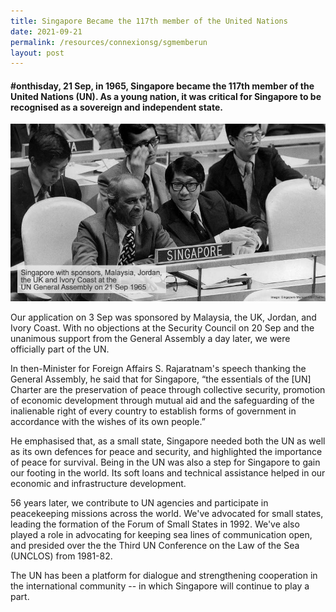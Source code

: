```yaml
---
title: Singapore Became the 117th member of the United Nations
date: 2021-09-21
permalink: /resources/connexionsg/sgmemberun
layout: post
---
```


####  #onthisday, 21 Sep, in 1965, Singapore became the 117th member of the United Nations (UN). As a young nation, it was critical for Singapore to be recognised as a sovereign and independent state.

![Alt text for image on Isomer site](/images/un1.jpg)

Our application on 3 Sep was sponsored by Malaysia, the UK, Jordan, and Ivory Coast. With no objections at the Security Council on 20 Sep and the unanimous support from the General Assembly a day later, we were officially part of the UN.

In then-Minister for Foreign Affairs S. Rajaratnam's speech thanking the General Assembly, he said that for Singapore, “the essentials of the [UN] Charter are the preservation of peace through collective security, promotion of economic development through mutual aid and the safeguarding of the inalienable right of every country to establish forms of government in accordance with the wishes of its own people.”

He emphasised that, as a small state, Singapore needed both the UN as well as its own defences for peace and security, and highlighted the importance of peace for survival. Being in the UN was also a step for Singapore to gain our footing in the world. Its soft loans and technical assistance helped in our economic and infrastructure development.

56 years later, we contribute to UN agencies and participate in peacekeeping missions across the world. We've advocated for small states, leading the formation of the Forum of Small States in 1992. We've also played a role in advocating for keeping sea lines of communication open, and presided over the the Third UN Conference on the Law of the Sea (UNCLOS) from 1981-82. 

The UN has been a platform for dialogue and strengthening cooperation in the international community -- in which Singapore will continue to play a part.